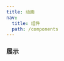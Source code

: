```yaml
---
title: 动画
nav:
  title: 组件
  path: /components
---
```


### 展示

<code src="./demos/demo.tsx" />

<API/>